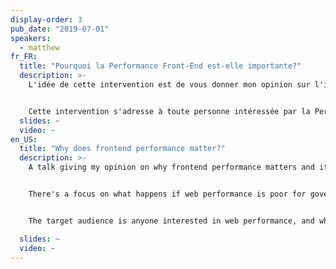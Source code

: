 ```yaml
---
display-order: 3
pub_date: "2019-07-01"
speakers:
  - matthew
fr_FR:
  title: "Pourquoi la Performance Front-End est-elle importante?"
  description: >-
    L'idée de cette intervention est de vous donner mon opinion sur l'importance de la Performance Web et son énorme impact sur les utilisateurs et utilisatrices de services gouvernementaux. Je me concentrerai sur le site Web du Gouvernement du Royaume-Uni ([GOV.UK](https://www.gov.uk/)). Je présenterai d'abord un historique du Service Numérique Gouvernemental et de [GOV.UK](https://www.gov.uk/) avant de m'intéresser à qui sont les utilisateurs·ices et les connexions / appareils qu'ils et elles utilisent. L'accent sera mis sur ce qui se passe quand la Performance Web d'un site gouvernemental de ce type est médiocre et l'impact que cela peut avoir sur les personnes qui dépendent des services essentiels que ces sites exposent. Nous aborderons ce que nous avons fait, ce que nous faisons et de ce que nous planifions pour l'avenir en ce qui concerne la Performance Web, pour l'ensemble des sites du Ggouvernement.


    Cette intervention s'adresse à toute personne intéressée par la Performance Web, qui aimerait connaître le point de vue du Gouvernement à ce sujet. C'est un secteur où il n'y a pas de concurrence et ou si un utilisateur ou une utilisatrice ne peut pas trouver rapidement et facilement l'information dont il ou elle a besoin, il n'y a pas d'alternative.
  slides: ~
  video: ~
en_US:
  title: "Why does frontend performance matter?"
  description: >-
    A talk giving my opinion on why frontend performance matters and it's huge impact on users from the perspective of government services. The talk focuses on the UK central government's website, [GOV.UK](https://www.gov.uk/). It contains details on the history of Government Digital Service and [GOV.UK](https://www.gov.uk/), who our users are and the devices that they use. 


    There's a focus on what happens if web performance is poor for government services and what this means for users who rely on them. It also covers what we've done in the past, are currently doing and our plans for the future of frontend web performance across government.


    The target audience is anyone interested in web performance, and who would like a government perspective on the subject. It's a sector where there is no competition. If a user can't find the information they need quickly and easily, there really are no alternatives.

  slides: ~
  video: ~
---
```

